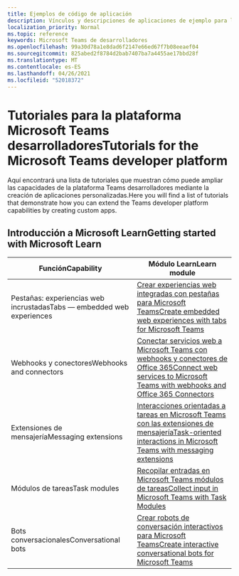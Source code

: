 ```yaml
---
title: Ejemplos de código de aplicación
description: Vínculos y descripciones de aplicaciones de ejemplo para la Microsoft Teams de desarrolladores
localization_priority: Normal
ms.topic: reference
keywords: Microsoft Teams de desarrolladores
ms.openlocfilehash: 99a30d78a1e8dad6f2147e66ed67f7b08eeaef04
ms.sourcegitcommit: 825abed2f8784d2bab7407ba7a4455ae17bbd28f
ms.translationtype: MT
ms.contentlocale: es-ES
ms.lasthandoff: 04/26/2021
ms.locfileid: "52018372"
---
```

# <a name="tutorials-for-the-microsoft-teams-developer-platform"></a><span data-ttu-id="acf2d-104">Tutoriales para la plataforma Microsoft Teams desarrolladores</span><span class="sxs-lookup"><span data-stu-id="acf2d-104">Tutorials for the Microsoft Teams developer platform</span></span>

<span data-ttu-id="acf2d-105">Aquí encontrará una lista de tutoriales que muestran cómo puede ampliar las capacidades de la plataforma Teams desarrolladores mediante la creación de aplicaciones personalizadas.</span><span class="sxs-lookup"><span data-stu-id="acf2d-105">Here you will find a list of tutorials that demonstrate how you can extend the Teams developer platform capabilities by creating custom apps.</span></span>

## <a name="getting-started-with-microsoft-learn"></a><span data-ttu-id="acf2d-106">Introducción a Microsoft Learn</span><span class="sxs-lookup"><span data-stu-id="acf2d-106">Getting started with Microsoft Learn</span></span>

| <span data-ttu-id="acf2d-107">**Función**</span><span class="sxs-lookup"><span data-stu-id="acf2d-107">**Capability**</span></span>| <span data-ttu-id="acf2d-108">**Módulo Learn**</span><span class="sxs-lookup"><span data-stu-id="acf2d-108">**Learn module**</span></span>|
|--------|-------------|
| <span data-ttu-id="acf2d-109">Pestañas: experiencias web incrustadas</span><span class="sxs-lookup"><span data-stu-id="acf2d-109">Tabs  — embedded web experiences</span></span>  |  [<span data-ttu-id="acf2d-110">Crear experiencias web integradas con pestañas para Microsoft Teams</span><span class="sxs-lookup"><span data-stu-id="acf2d-110">Create embedded web experiences with tabs for Microsoft Teams</span></span>](https://docs.microsoft.com/learn/modules/embedded-web-experiences/) |
| <span data-ttu-id="acf2d-111">Webhooks y conectores</span><span class="sxs-lookup"><span data-stu-id="acf2d-111">Webhooks and connectors</span></span>  |  [<span data-ttu-id="acf2d-112">Conectar servicios web a Microsoft Teams con webhooks y conectores de Office 365</span><span class="sxs-lookup"><span data-stu-id="acf2d-112">Connect web services to Microsoft Teams with webhooks and Office 365 Connectors</span></span>](https://docs.microsoft.com/learn/modules/msteams-webhooks-connectors/) |
|<span data-ttu-id="acf2d-113">Extensiones de mensajería</span><span class="sxs-lookup"><span data-stu-id="acf2d-113">Messaging extensions</span></span>  | [<span data-ttu-id="acf2d-114">Interacciones orientadas a tareas en Microsoft Teams con las extensiones de mensajería</span><span class="sxs-lookup"><span data-stu-id="acf2d-114">Task-oriented interactions in Microsoft Teams with messaging extensions</span></span>](https://docs.microsoft.com/learn/modules/msteams-messaging-extensions/)  |
| <span data-ttu-id="acf2d-115">Módulos de tareas</span><span class="sxs-lookup"><span data-stu-id="acf2d-115">Task modules</span></span> |  [<span data-ttu-id="acf2d-116">Recopilar entradas en Microsoft Teams módulos de tareas</span><span class="sxs-lookup"><span data-stu-id="acf2d-116">Collect input in Microsoft Teams with Task Modules</span></span>](https://docs.microsoft.com/learn/modules/msteams-task-modules/) |
| <span data-ttu-id="acf2d-117">Bots conversacionales</span><span class="sxs-lookup"><span data-stu-id="acf2d-117">Conversational bots</span></span>  | [<span data-ttu-id="acf2d-118">Crear robots de conversación interactivos para Microsoft Teams</span><span class="sxs-lookup"><span data-stu-id="acf2d-118">Create interactive conversational bots for Microsoft Teams</span></span>](https://docs.microsoft.com/learn/modules/msteams-conversation-bots/)  |


